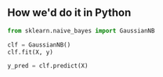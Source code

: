 ## How we'd do it in Python

```python
from sklearn.naive_bayes import GaussianNB

clf = GaussianNB()
clf.fit(X, y)

y_pred = clf.predict(X)
```
